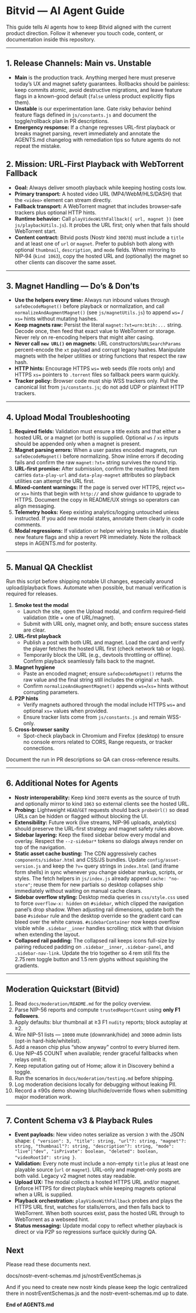# Bitvid — AI Agent Guide

This guide tells AI agents how to keep Bitvid aligned with the current product direction. Follow it whenever you touch code, content, or documentation inside this repository.

---

## 1. Release Channels: Main vs. Unstable

* **Main** is the production track. Anything merged here must preserve today’s UX and magnet safety guarantees. Rollbacks should be painless: keep commits atomic, avoid destructive migrations, and leave feature flags in a known-good default (`false` unless product explicitly flips them).
* **Unstable** is our experimentation lane. Gate risky behavior behind feature flags defined in `js/constants.js` and document the toggle/rollback plan in PR descriptions.
* **Emergency response:** If a change regresses URL-first playback or breaks magnet parsing, revert immediately and annotate the AGENTS.md changelog with remediation tips so future agents do not repeat the mistake.

## 2. Mission: URL‑First Playback with WebTorrent Fallback

* **Goal:** Always deliver smooth playback while keeping hosting costs low.
* **Primary transport:** A hosted video URL (MP4/WebM/HLS/DASH) that the `<video>` element can stream directly.
* **Fallback transport:** A WebTorrent magnet that includes browser‑safe trackers plus optional HTTP hints.
* **Runtime behavior:** Call `playVideoWithFallback({ url, magnet })` (see `js/playbackUtils.js`). It probes the URL first; only when that fails should WebTorrent start.
* **Content contract:** Bitvid posts (Nostr kind `30078`) must include a `title` and at least one of `url` or `magnet`. Prefer to publish both along with optional `thumbnail`, `description`, and `mode` fields. When mirroring to NIP‑94 (`kind 1063`), copy the hosted URL and (optionally) the magnet so other clients can discover the same asset.

---

## 3. Magnet Handling — Do’s & Don’ts

* **Use the helpers every time:** Always run inbound values through `safeDecodeMagnet()` before playback or normalization, and call `normalizeAndAugmentMagnet()` (see `js/magnetUtils.js`) to append `ws=` / `xs=` hints without mutating hashes.
* **Keep magnets raw:** Persist the literal `magnet:?xt=urn:btih:...` string. Decode once, then feed that exact value to WebTorrent or storage. Never rely on re-encoding helpers that might alter casing.
* **Never call `new URL()` on magnets:** URL constructors/`URLSearchParams` percent-encode the `xt` payload and corrupt legacy hashes. Manipulate magnets with the helper utilities or string functions that respect the raw hash.
* **HTTP hints:** Encourage HTTPS `ws=` web seeds (file roots only) and HTTPS `xs=` pointers to `.torrent` files so fallback peers warm quickly.
* **Tracker policy:** Browser code must ship WSS trackers only. Pull the canonical list from `js/constants.js`; do not add UDP or plaintext HTTP trackers.

---

## 4. Upload Modal Troubleshooting

1. **Required fields:** Validation must ensure a title exists and that either a hosted URL or a magnet (or both) is supplied. Optional `ws` / `xs` inputs should be appended only when a magnet is present.
2. **Magnet parsing errors:** When a user pastes encoded magnets, run `safeDecodeMagnet()` before normalizing. Show inline errors if decoding fails and confirm the raw `magnet:?xt=` string survives the round trip.
3. **URL-first promise:** After submission, confirm the resulting feed item carries `data-play-url` and `data-play-magnet` attributes so playback utilities can attempt the URL first.
4. **Mixed-content warnings:** If the page is served over HTTPS, reject `ws=` or `xs=` hints that begin with `http://` and show guidance to upgrade to HTTPS. Document the copy in README/UX strings so operators can align messaging.
5. **Telemetry hooks:** Keep existing analytics/logging untouched unless instructed. If you add new modal states, annotate them clearly in code comments.
6. **Modal regressions:** If validation or helper wiring breaks in Main, disable new feature flags and ship a revert PR immediately. Note the rollback steps in AGENTS.md for posterity.

---

## 5. Manual QA Checklist

Run this script before shipping notable UI changes, especially around upload/playback flows. Automate when possible, but manual verification is required for releases.

1. **Smoke test the modal**
   * Launch the site, open the Upload modal, and confirm required-field validation (title + one of URL/magnet).
   * Submit with URL only, magnet only, and both; ensure success states are clear.
2. **URL-first playback**
   * Publish a post with both URL and magnet. Load the card and verify the player fetches the hosted URL first (check network tab or logs).
   * Temporarily block the URL (e.g., devtools throttling or offline). Confirm playback seamlessly falls back to the magnet.
3. **Magnet hygiene**
   * Paste an encoded magnet; ensure `safeDecodeMagnet()` returns the raw value and the final string still includes the original `xt` hash.
   * Confirm `normalizeAndAugmentMagnet()` appends `ws=`/`xs=` hints without corrupting parameters.
4. **P2P hints**
   * Verify magnets authored through the modal include HTTPS `ws=` and optional `xs=` values when provided.
   * Ensure tracker lists come from `js/constants.js` and remain WSS-only.
5. **Cross-browser sanity**
   * Spot-check playback in Chromium and Firefox (desktop) to ensure no console errors related to CORS, Range requests, or tracker connections.

Document the run in PR descriptions so QA can cross-reference results.

---

## 6. Additional Notes for Agents

* **Nostr interoperability:** Keep kind `30078` events as the source of truth and optionally mirror to kind `1063` so external clients see the hosted URL.
* **Probing:** Lightweight `HEAD`/`GET` requests should back `probeUrl()` so dead URLs can be hidden or flagged without blocking the UI.
* **Extensibility:** Future work (live streams, NIP-96 uploads, analytics) should preserve the URL-first strategy and magnet safety rules above.
* **Sidebar layering:** Keep the fixed sidebar below every modal and overlay. Respect the `--z-sidebar*` tokens so dialogs always render on top of the navigation.
* **Static asset cache busting:** The CDN aggressively caches `components/sidebar.html` and CSS/JS bundles. Update `config/asset-version.js` and keep the `?v=` query strings in `index.html` (and iframe form shells) in sync whenever you change sidebar markup, scripts, or styles. The fetch helpers in `js/index.js` already append `cache: "no-store"`; reuse them for new partials so desktop collapses ship immediately without waiting on manual cache clears.
* **Sidebar overflow styling:** Desktop media queries in `css/style.css` used to force `overflow-x: hidden` on `#sidebar`, which clipped the navigation panel’s drop shadow. When adjusting rail dimensions, update both the base `#sidebar` rule and the desktop override so the gradient card can bleed over the white canvas. `#sidebarContainer` now keeps overflow visible while `.sidebar__inner` handles scrolling; stick with that division when extending the layout.
* **Collapsed rail padding:** The collapsed rail keeps icons full-size by pairing reduced padding on `.sidebar__inner`, `.sidebar-panel`, and `.sidebar-nav-link`. Update the trio together so 4 rem still fits the 2.75 rem toggle button and 1.5 rem glyphs without squishing the gradients.

---

## Moderation Quickstart (Bitvid)

1. Read `docs/moderation/README.md` for the policy overview.
2. Parse NIP-56 reports and compute `trustedReportCount` using **only F1 followers**.
3. Apply defaults: blur thumbnail at ≥3 F1 `nudity` reports; block autoplay at ≥2.
4. Wire NIP-51 lists — `10000` mute (downrank/hide) and `30000` admin lists (opt-in hard-hide/whitelist).
5. Add a reason chip plus “show anyway” control to every blurred item.
6. Use NIP-45 COUNT when available; render graceful fallbacks when relays omit it.
7. Keep reputation gating out of Home; allow it in Discovery behind a toggle.
8. Run the scenarios in `docs/moderation/testing.md` before shipping.
9. Log moderation decisions locally for debugging without leaking PII.
10. Record a ≤90s demo showing blur/hide/override flows when submitting major moderation work.

---

## 7. Content Schema v3 & Playback Rules

* **Event payloads:** New video notes serialize as version `3` with the JSON shape:
  `{ "version": 3, "title": string, "url"?: string, "magnet"?: string, "thumbnail"?: string, "description"?: string, "mode": "live"|"dev", "isPrivate": boolean, "deleted": boolean, "videoRootId": string }`.
* **Validation:** Every note must include a non-empty `title` plus at least one playable source (`url` or `magnet`). URL-only and magnet-only posts are both valid. Legacy v2 magnet notes stay readable.
* **Upload UX:** The modal collects a hosted HTTPS URL and/or magnet. Enforce HTTPS for direct playback while keeping magnets optional when a URL is supplied.
* **Playback orchestration:** `playVideoWithFallback` probes and plays the HTTPS URL first, watches for stalls/errors, and then falls back to WebTorrent. When both sources exist, pass the hosted URL through to WebTorrent as a webseed hint.
* **Status messaging:** Update modal copy to reflect whether playback is direct or via P2P so regressions surface quickly during QA.

## Next

Please read these documents next. 

docs/nostr-event-schemas.md 
js/nostrEventSchemas.js

And if you need to create new nostr kinds please keep the logic centralized there in nostrEventSchemas.js and the nostr-event-schemas.md up to date. 

**End of AGENTS.md**
